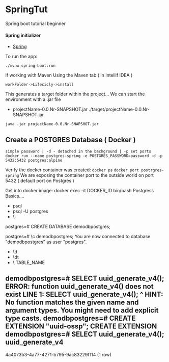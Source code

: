 # SpringTut
Spring boot tutorial beginner


#### Spring initializer

 - [Spring](https://start.spring.io)

To run the app:

```
./mvnw spring-boot:run
```

If working with Maven
Using the Maven tab ( in Intellif IDEA )
```
workFolder->Lifecicly->install
```
This generates a target folder within the project...
We can start the environment with a .jar file
 - projectName-0.0.Nr-SNAPSHOT.jar
./target/projectName-0.0.Nr-SNAPSHOT.jar
```$xslt
java -jar projectName-0.0.Nr-SNAPSHOT.jar
```

## Create a POSTGRES Database ( Docker )
```$xslt
simple password | -d - detached in the background | -p set ports 
docker run --name postgres-spring -e POSTGRES_PASSWORD=password -d -p 5432:5432 postgres:alpine
```
Verify the docker container was created:
```docker ps```
```docker port postrgres-spring```
We are exposing the container port to the outside world on port 5432 ( default port on Postgres )

Get into docker image:
docker exec -it DOCKER_ID bin/bash
Postgress Basics....
 - psql
 - psql -U postgres
 - \l
 
postgres=# CREATE DATABASE demodbpostgres;

postgres=# \c demodbpostgres;
You are now connected to database "demodbpostgres" as user "postgres".

 - \d
 - \dt
 - \ TABLE_NAME
 
 demodbpostgres=# SELECT uuid_generate_v4();
 ERROR:  function uuid_generate_v4() does not exist
 LINE 1: SELECT uuid_generate_v4();
                ^
 HINT:  No function matches the given name and argument types. You might need to add explicit type casts.
 demodbpostgres=# CREATE EXTENSION "uuid-ossp";
 CREATE EXTENSION
 demodbpostgres=# SELECT uuid_generate_v4();
            uuid_generate_v4           
 --------------------------------------
  4a4073b3-4a77-4271-b795-9ac83229f114
 (1 row)

